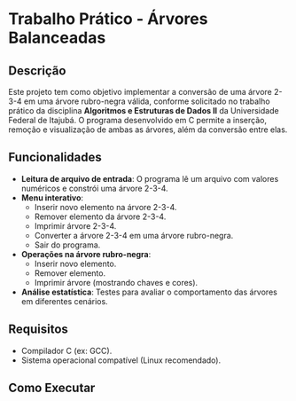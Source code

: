 # Trabalho Prático - Árvores Balanceadas

## Descrição
Este projeto tem como objetivo implementar a conversão de uma árvore 2-3-4 em uma árvore rubro-negra válida, conforme solicitado no trabalho prático da disciplina **Algoritmos e Estruturas de Dados II** da Universidade Federal de Itajubá. O programa desenvolvido em C permite a inserção, remoção e visualização de ambas as árvores, além da conversão entre elas.

## Funcionalidades
- **Leitura de arquivo de entrada**: O programa lê um arquivo com valores numéricos e constrói uma árvore 2-3-4.
- **Menu interativo**:
  - Inserir novo elemento na árvore 2-3-4.
  - Remover elemento da árvore 2-3-4.
  - Imprimir árvore 2-3-4.
  - Converter a árvore 2-3-4 em uma árvore rubro-negra.
  - Sair do programa.
- **Operações na árvore rubro-negra**:
  - Inserir novo elemento.
  - Remover elemento.
  - Imprimir árvore (mostrando chaves e cores).
- **Análise estatística**: Testes para avaliar o comportamento das árvores em diferentes cenários.

## Requisitos
- Compilador C (ex: GCC).
- Sistema operacional compatível (Linux recomendado).

## Como Executar
